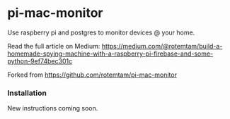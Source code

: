 pi-mac-monitor
==============

Use raspberry pi and postgres to monitor devices @ your home.

Read the full article on Medium:
https://medium.com/@rotemtam/build-a-homemade-spying-machine-with-a-raspberry-pi-firebase-and-some-python-9ef74bec301c

Forked from https://github.com/rotemtam/pi-mac-monitor

### Installation

New instructions coming soon. 
